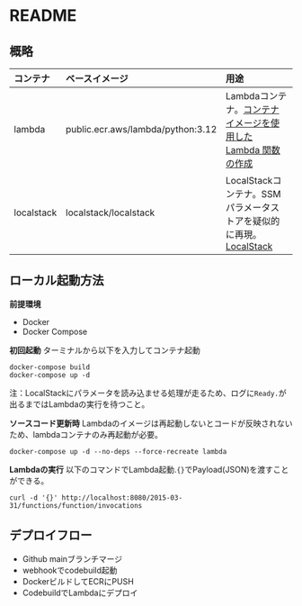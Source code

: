 # README
## 概略

| コンテナ | ベースイメージ | 用途 |
| :-- | :-- | :-- |
| lambda | public.ecr.aws/lambda/python:3.12 | Lambdaコンテナ。[コンテナイメージを使用した Lambda 関数の作成](https://docs.aws.amazon.com/ja_jp/lambda/latest/dg/images-create.html)| 
| localstack | localstack/localstack | LocalStackコンテナ。SSMパラメータストアを疑似的に再現。[LocalStack](https://www.localstack.cloud/)|

## ローカル起動方法
**前提環境**
- Docker
- Docker Compose

**初回起動**
ターミナルから以下を入力してコンテナ起動
```
docker-compose build
docker-compose up -d
```

注：LocalStackにパラメータを読み込ませる処理が走るため、ログに``Ready.``が出るまではLambdaの実行を待つこと。


**ソースコード更新時**
Lambdaのイメージは再起動しないとコードが反映されないため、lambdaコンテナのみ再起動が必要。

```
docker-compose up -d --no-deps --force-recreate lambda
```

**Lambdaの実行**
以下のコマンドでLambda起動.``{}``でPayload(JSON)を渡すことができる。

```
curl -d '{}' http://localhost:8080/2015-03-31/functions/function/invocations
```

## デプロイフロー
- Github mainブランチマージ
- webhookでcodebuild起動
- DockerビルドしてECRにPUSH
- CodebuildでLambdaにデプロイ

